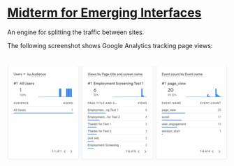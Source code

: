 # <a href="https://github.com/rhildred/split-test" target="_blank">Midterm for Emerging Interfaces</a>

An engine for splitting the traffic between sites.


The following screenshot shows Google Analytics tracking page views:
# ![Analytics Screenshot](AnalyticsScreenshot.png "Google Analytics Tracking Page Views")